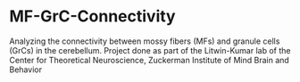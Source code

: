 # MF-GrC-Connectivity
Analyzing the connectivity between mossy fibers (MFs) and granule cells (GrCs) in the cerebellum. Project done as part of the Litwin-Kumar lab of the Center for Theoretical Neuroscience, Zuckerman Institute of Mind Brain and Behavior
